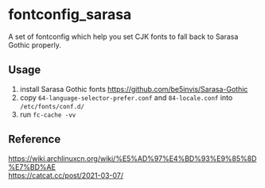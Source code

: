 # fontconfig_sarasa
A set of fontconfig which help you set CJK fonts to fall back to Sarasa Gothic properly.

## Usage
1. install Sarasa Gothic fonts https://github.com/be5invis/Sarasa-Gothic
2. copy ``64-language-selector-prefer.conf`` and ``84-locale.conf`` into ``/etc/fonts/conf.d/``
3. run ``fc-cache -vv``

## Reference
https://wiki.archlinuxcn.org/wiki/%E5%AD%97%E4%BD%93%E9%85%8D%E7%BD%AE  
https://catcat.cc/post/2021-03-07/
